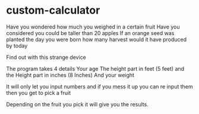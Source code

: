 # custom-calculator
Have you wondered how much you weighed in a certain fruit
Have you considered you could be taller than 20 apples
If an orange seed was planted the day you were born how many harvest would it have produced by today

Find out with this strange device

The program takes 4 details
Your age
The height part in feet (5 feet)
and the Height part in inches (8 Inches)
And your weight

It will only let you input numbers and if you mess it up you can re input them
then you get to pick a fruit

Depending on the fruit you pick it will give you the results.